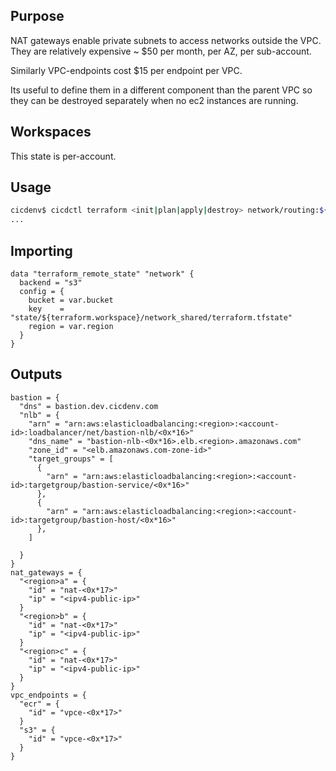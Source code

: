 ## Purpose
NAT gateways enable private subnets to access networks outside the VPC.
They are relatively expensive ~ $50 per month, per AZ, per sub-account.

Similarly VPC-endpoints cost $15 per endpoint per VPC.

Its useful to define them in a different component than the parent VPC so
they can be destroyed separately when no ec2 instances are running.

## Workspaces
This state is per-account.

## Usage
```bash
cicdenv$ cicdctl terraform <init|plan|apply|destroy> network/routing:${WORKSPACE}
...
```

## Importing
```hcl
data "terraform_remote_state" "network" {
  backend = "s3"
  config = {
    bucket = var.bucket
    key    = "state/${terraform.workspace}/network_shared/terraform.tfstate"
    region = var.region
  }
}
```

## Outputs
```hcl
bastion = {
  "dns" = bastion.dev.cicdenv.com
  "nlb" = {
    "arn" = "arn:aws:elasticloadbalancing:<region>:<account-id>:loadbalancer/net/bastion-nlb/<0x*16>"
    "dns_name" = "bastion-nlb-<0x*16>.elb.<region>.amazonaws.com"
    "zone_id" = "<elb.amazonaws.com-zone-id>"
    "target_groups" = [
      {
        "arn" = "arn:aws:elasticloadbalancing:<region>:<account-id>:targetgroup/bastion-service/<0x*16>"
      },
      {
        "arn" = "arn:aws:elasticloadbalancing:<region>:<account-id>:targetgroup/bastion-host/<0x*16>"
      },
    ]

  }
}
nat_gateways = {
  "<region>a" = {
    "id" = "nat-<0x*17>"
    "ip" = "<ipv4-public-ip>"
  }
  "<region>b" = {
    "id" = "nat-<0x*17>"
    "ip" = "<ipv4-public-ip>"
  }
  "<region>c" = {
    "id" = "nat-<0x*17>"
    "ip" = "<ipv4-public-ip>"
  }
}
vpc_endpoints = {
  "ecr" = {
    "id" = "vpce-<0x*17>"
  }
  "s3" = {
    "id" = "vpce-<0x*17>"
  }
}
```
